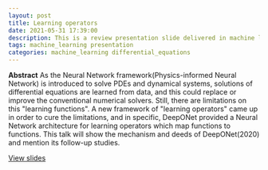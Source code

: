 ```yaml
---
layout: post
title: Learning operators
date: 2021-05-31 17:39:00
description: This is a review presentation slide delivered in machine learning reading seminar in 2021.
tags: machine_learning presentation
categories: machine_learning differential_equations
---
```


**Abstract**
As the Neural Network framework(Physics-informed Neural Network) is introduced to solve PDEs and dynamical systems, solutions of differential equations are learned from data, and this could replace or improve the conventional numerical solvers. Still, there are limitations on this "learning functions". A new framework of "learning operators" came up in order to cure the limitations, and in specific, DeepONet provided a Neural Network architecture for learning operators which map functions to functions. This talk will show the mechanism and deeds of DeepONet(2020) and mention its follow-up studies.

[View slides](/assets/pdf/learning_operators.pdf)

